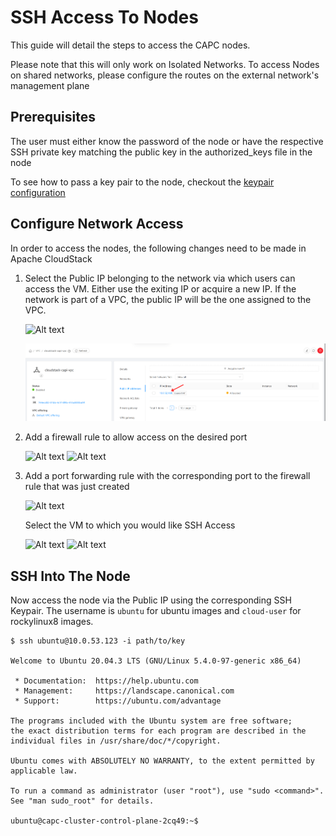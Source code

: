 # SSH Access To Nodes

This guide will detail the steps to access the CAPC nodes.

Please note that this will only work on Isolated Networks. To access Nodes on shared networks, please configure the routes on the external network's management plane

## Prerequisites

The user must either know the password of the node or have the respective SSH private key matching the public key in the authorized_keys file in the node

To see how to pass a key pair to the node, checkout the [keypair configuration](../clustercloudstack/configuration.html#ssh-keypair)

## Configure Network Access

In order to access the nodes, the following changes need to be made in Apache CloudStack

1. Select the Public IP belonging to the network via which users can access the VM.
Either use the exiting IP or acquire a new IP. If the network is part of a VPC, the public IP will be the one assigned to the VPC.

    ![Alt text](../images/ssh-step-1-public-ip.png)

    ![Alt text](../images/ssh-step-1-public-ip-vpc.png)

2. Add a firewall rule to allow access on the desired port

    ![Alt text](../images/ssh-step-2-firewall.png)
    ![Alt text](../images/ssh-step-3-firewall.png)

3. Add a port forwarding rule with the corresponding port to the firewall rule that was just created

    ![Alt text](../images/ssh-step-4-portforwarding.png)

    Select the VM to which you would like SSH Access

    ![Alt text](../images/ssh-step-5-portforwarding.png)
    ![Alt text](../images/ssh-step-6-portforwarding.png)


## SSH Into The Node

Now access the node via the Public IP using the corresponding SSH Keypair. The username is `ubuntu` for ubuntu images and `cloud-user` for rockylinux8 images.

```
$ ssh ubuntu@10.0.53.123 -i path/to/key

Welcome to Ubuntu 20.04.3 LTS (GNU/Linux 5.4.0-97-generic x86_64)

 * Documentation:  https://help.ubuntu.com
 * Management:     https://landscape.canonical.com
 * Support:        https://ubuntu.com/advantage

The programs included with the Ubuntu system are free software;
the exact distribution terms for each program are described in the
individual files in /usr/share/doc/*/copyright.

Ubuntu comes with ABSOLUTELY NO WARRANTY, to the extent permitted by
applicable law.

To run a command as administrator (user "root"), use "sudo <command>".
See "man sudo_root" for details.

ubuntu@capc-cluster-control-plane-2cq49:~$

```
